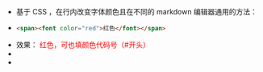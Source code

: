 - 基于 CSS ，在行内改变字体颜色且在不同的 markdown 编辑器通用的方法：
- ```HTML
  <span><font color="red">红色</font></span>
  ```
- 效果： <span><font color="red">红色，可也填颜色代码号（#开头）</font></span>
-
-